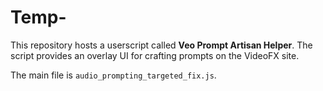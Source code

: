 # Temp-

This repository hosts a userscript called **Veo Prompt Artisan Helper**. The script provides an overlay UI for crafting prompts on the VideoFX site.

The main file is `audio_prompting_targeted_fix.js`.


